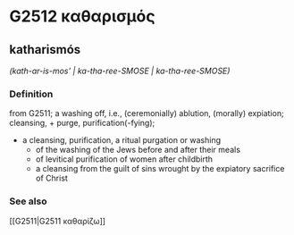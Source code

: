 # G2512 καθαρισμός

## katharismós

_(kath-ar-is-mos' | ka-tha-ree-SMOSE | ka-tha-ree-SMOSE)_

### Definition

from G2511; a washing off, i.e., (ceremonially) ablution, (morally) expiation; cleansing, + purge, purification(-fying); 

- a cleansing, purification, a ritual purgation or washing
  - of the washing of the Jews before and after their meals
  - of levitical purification of women after childbirth
  - a cleansing from the guilt of sins wrought by the expiatory sacrifice of Christ

### See also

[[G2511|G2511 καθαρίζω]]
